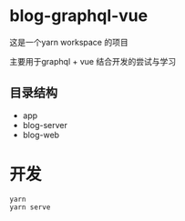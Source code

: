 # blog-graphql-vue

这是一个yarn workspace 的项目

主要用于graphql + vue 结合开发的尝试与学习

## 目录结构

- app
 - blog-server
 - blog-web

# 开发

```
yarn 
yarn serve
```